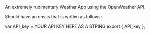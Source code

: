 An extremely rudimentary Weather App using the OpenWeather API.

Should have an env.js that is written as follows:

var API_key = YOUR API KEY HERE AS A STRING
export { API_key };